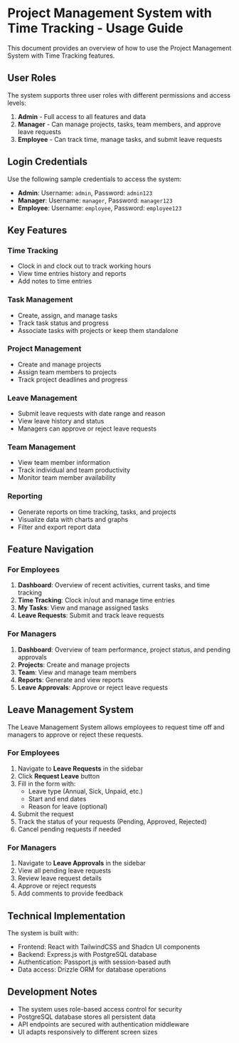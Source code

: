 # Project Management System with Time Tracking - Usage Guide

This document provides an overview of how to use the Project Management System with Time Tracking features.

## User Roles

The system supports three user roles with different permissions and access levels:

1. **Admin** - Full access to all features and data
2. **Manager** - Can manage projects, tasks, team members, and approve leave requests
3. **Employee** - Can track time, manage tasks, and submit leave requests

## Login Credentials

Use the following sample credentials to access the system:

- **Admin**: Username: `admin`, Password: `admin123`
- **Manager**: Username: `manager`, Password: `manager123`
- **Employee**: Username: `employee`, Password: `employee123`

## Key Features

### Time Tracking
- Clock in and clock out to track working hours
- View time entries history and reports
- Add notes to time entries

### Task Management
- Create, assign, and manage tasks
- Track task status and progress
- Associate tasks with projects or keep them standalone

### Project Management
- Create and manage projects
- Assign team members to projects
- Track project deadlines and progress

### Leave Management
- Submit leave requests with date range and reason
- View leave history and status
- Managers can approve or reject leave requests

### Team Management
- View team member information
- Track individual and team productivity
- Monitor team member availability

### Reporting
- Generate reports on time tracking, tasks, and projects
- Visualize data with charts and graphs
- Filter and export report data

## Feature Navigation

### For Employees
1. **Dashboard**: Overview of recent activities, current tasks, and time tracking
2. **Time Tracking**: Clock in/out and manage time entries
3. **My Tasks**: View and manage assigned tasks
4. **Leave Requests**: Submit and track leave requests

### For Managers
1. **Dashboard**: Overview of team performance, project status, and pending approvals
2. **Projects**: Create and manage projects
3. **Team**: View and manage team members
4. **Reports**: Generate and view reports
5. **Leave Approvals**: Approve or reject leave requests

## Leave Management System

The Leave Management System allows employees to request time off and managers to approve or reject these requests.

### For Employees
1. Navigate to **Leave Requests** in the sidebar
2. Click **Request Leave** button
3. Fill in the form with:
   - Leave type (Annual, Sick, Unpaid, etc.)
   - Start and end dates
   - Reason for leave (optional)
4. Submit the request
5. Track the status of your requests (Pending, Approved, Rejected)
6. Cancel pending requests if needed

### For Managers
1. Navigate to **Leave Approvals** in the sidebar
2. View all pending leave requests
3. Review leave request details
4. Approve or reject requests
5. Add comments to provide feedback

## Technical Implementation

The system is built with:
- Frontend: React with TailwindCSS and Shadcn UI components
- Backend: Express.js with PostgreSQL database
- Authentication: Passport.js with session-based auth
- Data access: Drizzle ORM for database operations

## Development Notes

- The system uses role-based access control for security
- PostgreSQL database stores all persistent data
- API endpoints are secured with authentication middleware
- UI adapts responsively to different screen sizes